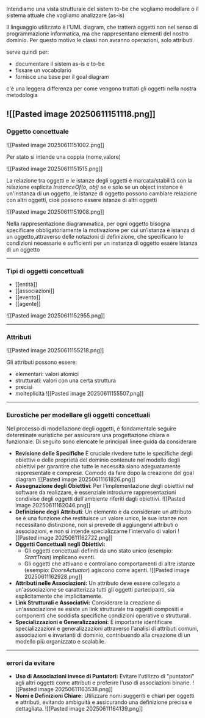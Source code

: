 Intendiamo una vista strutturale del sistem to-be che vogliamo modellare o il sistema attuale che vogliamo analizzare (as-is)

Il linguaggio utilizzato è l'UML diagram, che tratterà oggetti non nel senso di programmazione informatica, ma che rappresentano elementi del nostro dominio. Per questo motivo le classi non avranno operazioni, solo attributi.

serve quindi per:
- documentare il sistem as-is e to-be
- fissare un vocabolario
- fornisce una base per il goal diagram

c'è una leggera differenza per come vengono trattati gli oggetti nella nostra metodologia

![[Pasted image 20250611151118.png]]
---
### Oggetto concettuale

![[Pasted image 20250611151002.png]]

Per stato si intende una coppia (nome,valore)

![[Pasted image 20250611151515.png]]

La relazione tra oggetti e le istanze degli oggetti è marcata/stabilità con la relazione esplicita *InstanceOf(o, obj)* se e solo se un object instance è un'instanza di un oggetto, le istanze di oggetto possono cambiare relazione con altri oggetti, cioè possono essere istanze di altri oggetti

![[Pasted image 20250611151908.png]]

Nella rappresentazione diagrammatica, per ogni oggetto bisogna specificare obbligatoriamente la motivazione per cui un’istanza è istanza di un oggetto,attraverso delle notazioni di definizione, che specificano le condizioni necessarie e sufficienti per un instanza di oggetto essere istanza di un oggetto

---
### Tipi di oggetti concettuali

- [[entità]]
- [[associazioni]]
- [[evento]]
- [[agente]]

![[Pasted image 20250611152955.png]]

---
### Attributi

![[Pasted image 20250611155218.png]]

Gli attributi possono essere:
- elementari: valori atomici
- strutturati: valori con una certa struttura
- precisi
- molteplicità
	![[Pasted image 20250611155507.png]]


---
### Eurostiche per modellare gli oggetti concettuali

Nel processo di modellazione degli oggetti, è fondamentale seguire determinate euristiche per assicurare una progettazione chiara e funzionale. Di seguito sono elencate le principali linee guida da considerare

- **Revisione delle Specifiche**
	È cruciale rivedere tutte le specifiche degli obiettivi e delle proprietà del dominio contenute nel modello degli obiettivi per garantire che tutte le necessità siano adeguatamente rappresentate e comprese. Comodo da fare dopo la creazione del goal diagram
	![[Pasted image 20250611161826.png]]
- **Assegnazione degli Obiettivi**: Per l'implementazione degli obiettivi nel software da realizzare, è essenziale introdurre rappresentazioni condivise degli oggetti dell'ambiente riferiti dagli obiettivi.
	![[Pasted image 20250611162046.png]]
- **Definizione degli Attributi**: Un elemento è da considerare un attributo se è una funzione che restituisce un valore unico, le sue istanze non necessitano distinzione, non si prevede di aggiungervi attributi o associazioni, e non si intende specializzarne l’intervallo di valori
	![[Pasted image 20250611162722.png]]
- **Oggetti Concettuali negli Obiettivi:**
    - Gli oggetti concettuali definiti da uno stato unico (esempio: _StartTrain_) implicano eventi.
    - Gli oggetti che attivano e controllano comportamenti di altre istanze (esempio: _DoorsActuator_) agiscono come agenti.
	    ![[Pasted image 20250611162928.png]]
- **Attributi nelle Associazioni:** Un attributo deve essere collegato a un'associazione se caratterizza tutti gli oggetti partecipanti, sia esplicitamente che implicitamente.
- **Link Strutturali e Associativi:** Considerare la creazione di un'associazione se esiste un link strutturale tra oggetti compositi e componenti che soddisfa specifiche condizioni operative o strutturali.
- **Specializzazioni e Generalizzazioni:** È importante identificare specializzazioni e generalizzazioni attraverso l'analisi di attributi comuni, associazioni e invarianti di dominio, contribuendo alla creazione di un modello più organizzato e scalabile.

---
### errori da evitare

- **Uso di Associazioni invece di Puntatori:** 
	Evitare l'utilizzo di "puntatori" agli altri oggetti come attributi e preferire l'uso di associazioni binarie.
	![[Pasted image 20250611163538.png]]
- **Nomi e Definizioni Chiare:** Utilizzare nomi suggeriti e chiari per oggetti e attributi, evitando ambiguità e assicurando una definizione precisa e dettagliata.
	![[Pasted image 20250611164139.png]]

